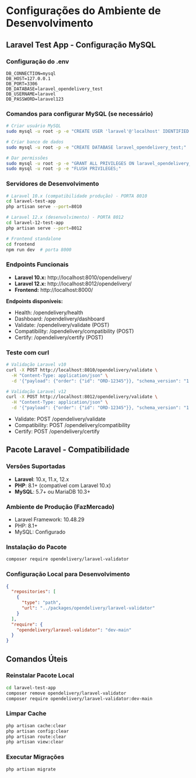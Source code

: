 # Configurações do Ambiente de Desenvolvimento

## Laravel Test App - Configuração MySQL

### Configuração do .env
```env
DB_CONNECTION=mysql
DB_HOST=127.0.0.1
DB_PORT=3306
DB_DATABASE=laravel_opendelivery_test
DB_USERNAME=laravel
DB_PASSWORD=laravel123
```

### Comandos para configurar MySQL (se necessário)
```bash
# Criar usuário MySQL
sudo mysql -u root -p -e "CREATE USER 'laravel'@'localhost' IDENTIFIED BY 'laravel123';"

# Criar banco de dados
sudo mysql -u root -p -e "CREATE DATABASE laravel_opendelivery_test;"

# Dar permissões
sudo mysql -u root -p -e "GRANT ALL PRIVILEGES ON laravel_opendelivery_test.* TO 'laravel'@'localhost';"
sudo mysql -u root -p -e "FLUSH PRIVILEGES;"
```

### Servidores de Desenvolvimento
```bash
# Laravel 10.x (compatibilidade produção) - PORTA 8010
cd laravel-test-app
php artisan serve --port=8010

# Laravel 12.x (desenvolvimento) - PORTA 8012
cd laravel-12-test-app
php artisan serve --port=8012

# Frontend standalone
cd frontend
npm run dev  # porta 8000
```

### Endpoints Funcionais
- **Laravel 10.x:** http://localhost:8010/opendelivery/
- **Laravel 12.x:** http://localhost:8012/opendelivery/
- **Frontend:** http://localhost:8000/

**Endpoints disponíveis:**
- Health: /opendelivery/health
- Dashboard: /opendelivery/dashboard
- Validate: /opendelivery/validate (POST)
- Compatibility: /opendelivery/compatibility (POST)
- Certify: /opendelivery/certify (POST)

### Teste com curl
```bash
# Validação Laravel v10
curl -X POST http://localhost:8010/opendelivery/validate \
  -H "Content-Type: application/json" \
  -d '{"payload": {"order": {"id": "ORD-12345"}}, "schema_version": "1.5.0"}'

# Validação Laravel v12
curl -X POST http://localhost:8012/opendelivery/validate \
  -H "Content-Type: application/json" \
  -d '{"payload": {"order": {"id": "ORD-12345"}}, "schema_version": "1.5.0"}'
```
- Validate: POST /opendelivery/validate
- Compatibility: POST /opendelivery/compatibility
- Certify: POST /opendelivery/certify

## Pacote Laravel - Compatibilidade

### Versões Suportadas
- **Laravel**: 10.x, 11.x, 12.x
- **PHP**: 8.1+ (compatível com Laravel 10.x)
- **MySQL**: 5.7+ ou MariaDB 10.3+

### Ambiente de Produção (FazMercado)
- Laravel Framework: 10.48.29
- PHP: 8.1+
- MySQL: Configurado

### Instalação do Pacote
```bash
composer require opendelivery/laravel-validator
```

### Configuração Local para Desenvolvimento
```json
{
  "repositories": [
    {
      "type": "path",
      "url": "../packages/opendelivery/laravel-validator"
    }
  ],
  "require": {
    "opendelivery/laravel-validator": "dev-main"
  }
}
```

## Comandos Úteis

### Reinstalar Pacote Local
```bash
cd laravel-test-app
composer remove opendelivery/laravel-validator
composer require opendelivery/laravel-validator:dev-main
```

### Limpar Cache
```bash
php artisan cache:clear
php artisan config:clear
php artisan route:clear
php artisan view:clear
```

### Executar Migrações
```bash
php artisan migrate
```
